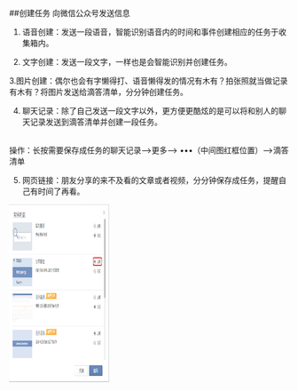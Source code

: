 ##创建任务
向微信公众号发送信息
1.	语音创建：发送一段语音，智能识别语音内的时间和事件创建相应的任务于收集箱内。

2.	文字创建：发送一段文字，一样也是会智能识别并创建任务。

3.图片创建：偶尔也会有字懒得打、语音懒得发的情况有木有？拍张照就当做记录有木有？将图片发送给滴答清单，分分钟创建任务。

4.	聊天记录：除了自己发送一段文字以外，更方便更酷炫的是可以将和别人的聊天记录发送到滴答清单并创建一段任务。

<br/>操作：长按需要保存成任务的聊天记录–>更多–> •••（中间图红框位置）–>滴答清单

5.	网页链接：朋友分享的来不及看的文章或者视频，分分钟保存成任务，提醒自己有时间了再看。


<img src="../images/image044.png" width="180mm" height="320mm">
